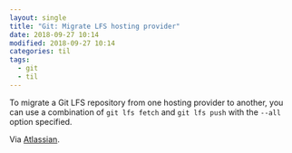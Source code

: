 ```yaml
---
layout: single
title: "Git: Migrate LFS hosting provider"
date: 2018-09-27 10:14
modified: 2018-09-27 10:14
categories: til
tags:
  - git
  - til
---
```


To migrate a Git LFS repository from one hosting provider to another,
you can use a combination of `git lfs fetch` and `git lfs push` with the `--all` option specified.

Via [Atlassian](https://www.atlassian.com/git/tutorials/git-lfs).
